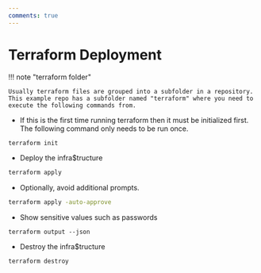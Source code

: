 ```yaml
---
comments: true
---
```

# Terraform Deployment

!!! note "terraform folder"

    Usually terraform files are grouped into a subfolder in a repository. This example repo has a subfolder named "terraform" where you need to execute the following commands from.

- If this is the first time running terraform then it must be initialized first. The following command only needs to be run once.

```bash
terraform init
```

- Deploy the infra$tructure

```bash
terraform apply
```

- Optionally, avoid additional prompts.

```bash
terraform apply -auto-approve
```

- Show sensitive values such as passwords

```
terraform output --json
```

- Destroy the infra$tructure
```bash
terraform destroy
```
